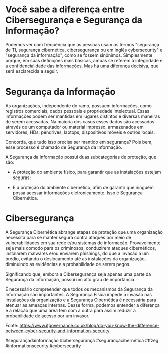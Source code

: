 # Você sabe a diferença entre Cibersegurança e Segurança da Informação?

Podemos ver com frequência que as pessoas usam os termos "segurança de TI, segurança cibernética, cibersegurança ou em inglês cybersecurity" e "segurança da informação", como se fossem sinônimos. Simplesmente porque, em suas definições mais básicas, ambas se referem à integridade e a confidencialidade das informações. Mas há uma diferença decisiva, que será esclarecida a seguir.

# Segurança da Informação

As organizações, independente do ramo, possuem informações, como registros comerciais, dados pessoais e propriedade intelectual. Essas informações podem ser mantidas em lugares distintos e diversas maneiras de serem acessadas. Na maioria dos casos esses dados são acessados através de um computador ou material impresso, armazenados em servidores, HDs, pendrives, laptops, dispositivos móveis e outros locais.

Concorda, que tudo isso precisa ser mantido em segurança? Pois bem, esse processo é chamado de Segurança da Informação.

A Segurança da Informação possui duas subcategorias de proteção, que são:

- A proteção do ambiente físico, para garantir que as instalações estejam seguras;

- E a proteção do ambiente cibernético, afim de garantir que ninguém possa acessar informações eletronicamente. Isso é Segurança Cibernética.

# Cibersegurança

A Segurança Cibernética abrange etapas de proteção que uma organização necessita para se manter segura contra ataques por meio de vulnerabilidades em sua rede e/ou sistemas de informação. Provavelmente seja mais comodo para os criminosos, conduzirem ataques cibernéticos, instalarem malwares e/ou enviarem phishings, do que a invasão a um prédio, evitando o deslocamento até as instalações da organização, diminuindo as evidências e a probabilidade de serem pegos.

Significando que, embora a Cibersegurança seja apenas uma parte da Segurança da Informação, possui um alto grau de importância.

É necessário compreender que todos os mecanismos da Segurança da Informação são importantes. A Segurança Física impede a invasão nas instalações da organização e a Segurança Cibernética é necessária para atenuar as ameaças internas. Desse forma, podemos entender a diferença e a relação que uma área tem com a outra para assim reduzir a probabilidade de acesso por um invasor.

Fonte: https://www.itgovernance.co.uk/blog/do-you-know-the-difference-between-cyber-security-and-information-security

#segurançadainformação #cibersegurança #segurançacibernética #tfzeg #informationsecurity #cybersecurity
